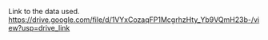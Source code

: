 Link to the data used. https://drive.google.com/file/d/1VYxCozaqFP1McgrhzHty_Yb9VQmH23b-/view?usp=drive_link
